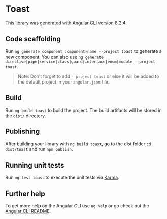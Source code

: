 # Toast

This library was generated with [Angular CLI](https://github.com/angular/angular-cli) version 8.2.4.

## Code scaffolding

Run `ng generate component component-name --project toast` to generate a new component. You can also use `ng generate directive|pipe|service|class|guard|interface|enum|module --project toast`.
> Note: Don't forget to add `--project toast` or else it will be added to the default project in your `angular.json` file. 

## Build

Run `ng build toast` to build the project. The build artifacts will be stored in the `dist/` directory.

## Publishing

After building your library with `ng build toast`, go to the dist folder `cd dist/toast` and run `npm publish`.

## Running unit tests

Run `ng test toast` to execute the unit tests via [Karma](https://karma-runner.github.io).

## Further help

To get more help on the Angular CLI use `ng help` or go check out the [Angular CLI README](https://github.com/angular/angular-cli/blob/master/README.md).
